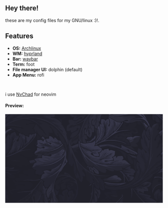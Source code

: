 ## Hey there!<br>
these are my config files for my GNU/linux :)!.<br>
## Features
<ul>
  <li><strong>OS:</strong> <a href="https://archlinux.org">Archlinux</a></li>
  <li><strong>WM:</strong> <a href="https://github.com/hyprwm/Hyprland">hyprland</a></li>
  <li><strong>Bar:</strong> <a href="https://github.com/Alexays/Waybar">waybar</a></li>
  <li><strong>Term:</strong> foot</li>
  <li><strong>File manager UI:</strong> dolphin (default)</li>
  <li><strong>App Menu:</strong> rofi</li>
</ul>
<br>

i use <a href="https://nvchad.com/docs/">NvChad</a> for neovim

#### Preview:
<img src="./github/walls/wallpaper.png">
